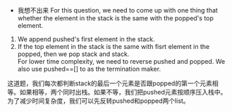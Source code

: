 - 我想不出来
For this question, we need to come up with one thing that whether the element in the stack is the same with the popped's top element.  
1. We append pushed's first element in the stack. 
2. If the top element in the stack is the same with fisrt element in the popped, then we pop stack and stack.  
For lower time complexity, we need to reverse pushed and popped. We also use pushed==[] to as the termination maker.

这道题，我们每次都判断stack的最后一个元素是否跟popped的第一个元素相等。如果相等，两个同时出栈。如果不等，我们把pushed元素按顺序压入栈中。
为了减少时间复杂度，我们可以先反转pushed和popped两个list。